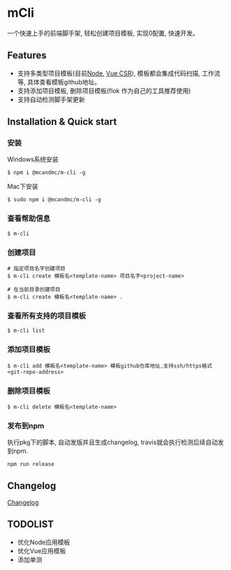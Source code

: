 # mCli

一个快速上手的前端脚手架, 轻松创建项目模板, 实现0配置, 快速开发。

## Features

- 支持多类型项目模板(目前[Node](https://github.com/NuoHui/node_code_constructor), [Vue CSR](https://github.com/NuoHui/vue_code_constructor)), 模板都会集成代码扫描, 工作流等, 具体查看模板github地址。
- 支持添加项目模板, 删除项目模板(flok 作为自己的工具推荐使用)
- 支持自动检测脚手架更新

## Installation & Quick start

### 安装

Windows系统安装
```
$ npm i @mcandmc/m-cli -g
```

Mac下安装
```
$ sudo npm i @mcandmc/m-cli -g
```

### 查看帮助信息

```
$ m-cli
```


### 创建项目

```
# 指定项目名字创建项目
$ m-cli create 模板名<template-name> 项目名字<project-name>

# 在当前目录创建项目
$ m-cli create 模板名<template-name> .
```

### 查看所有支持的项目模板

```
$ m-cli list
```

### 添加项目模板

```
$ m-cli add 模板名<template-name> 模板github仓库地址,支持ssh/https格式<git-repo-address>
```

### 删除项目模板

```
$ m-cli delete 模板名<template-name>
```

### 发布到npm

执行pkg下的脚本, 自动发版并且生成changelog, travis就会执行检测后续自动发到npm.
```
npm run release
```


## Changelog

[Changelog](https://github.com/mcandmc/m-cli/blob/master/CHANGELOG.md)

## TODOLIST

- 优化Node应用模板
- 优化Vue应用模板
- 添加单测
